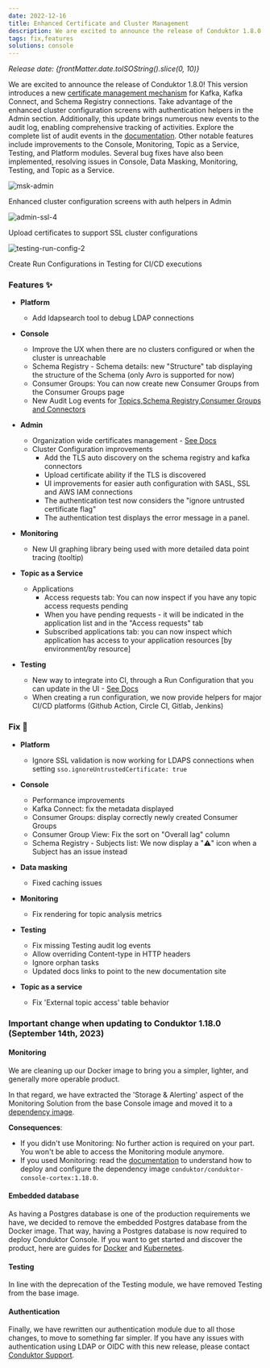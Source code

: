 ```yaml
---
date: 2022-12-16
title: Enhanced Certificate and Cluster Management
description: We are excited to announce the release of Conduktor 1.8.0! This version introduces a new certificate management mechanism for Kafka, Kafka Connect, and Schema Registry connections.
tags: fix,features
solutions: console
---
```


*Release date: {frontMatter.date.toISOString().slice(0, 10)}*

We are excited to announce the release of Conduktor 1.8.0! This version introduces a new [certificate management mechanism](https://docs.conduktor.io/platform/get-started/configuration/ssl-tls-configuration/) for Kafka, Kafka Connect, and Schema Registry connections. Take advantage of the enhanced cluster configuration screens with authentication helpers in the Admin section. Additionally, this update brings numerous new events to the audit log, enabling comprehensive tracking of activities. Explore the complete list of audit events in the [documentation](https://docs.conduktor.io/platform/navigation/settings/audit-log/). Other notable features include improvements to the Console, Monitoring, Topic as a Service, Testing, and Platform modules. Several bug fixes have also been implemented, resolving issues in Console, Data Masking, Monitoring, Testing, and Topic as a Service.

![msk-admin](https://user-images.githubusercontent.com/2573301/208318727-6c67ed05-3f03-4687-a499-1b14ce34163e.png)

Enhanced cluster configuration screens with auth helpers in Admin

![admin-ssl-4](https://user-images.githubusercontent.com/2573301/208314380-9a4d2e06-f303-412c-89e6-bc60420abb6d.png)

Upload certificates to support SSL cluster configurations

![testing-run-config-2](https://user-images.githubusercontent.com/2573301/208318407-3cec1105-ef44-4a86-ae79-a58ac2315a6f.png)

Create Run Configurations in Testing for CI/CD executions

### Features ✨

- **Platform**

  - Add ldapsearch tool to debug LDAP connections

- **Console**

  - Improve the UX when there are no clusters configured or when the cluster is unreachable
  - Schema Registry - Schema details: new "Structure" tab displaying the structure of the Schema (only Avro is supported for now)
  - Consumer Groups: You can now create new Consumer Groups from the Consumer Groups page
  - New Audit Log events for [Topics,Schema Registry,Consumer Groups and Connectors](https://docs.conduktor.io/platform/navigation/settings/audit-log/)

- **Admin**

  - Organization wide certificates management - [See Docs](https://docs.conduktor.io/platform/get-started/configuration/ssl-tls-configuration/)
  - Cluster Configuration improvements
    - Add the TLS auto discovery on the schema registry and kafka connectors
    - Upload certificate ability if the TLS is discovered
    - UI improvements for easier auth configuration with SASL, SSL and AWS IAM connections
    - The authentication test now considers the "ignore untrusted certificate flag"
    - The authentication test displays the error message in a panel.

- **Monitoring**

  - New UI graphing library being used with more detailed data point tracing (tooltip)

- **Topic as a Service**

  - Applications
    - Access requests tab: You can now inspect if you have any topic access requests pending
    - When you have pending requests - it will be indicated in the application list and in the "Access requests" tab
    - Subscribed applications tab: you can now inspect which application has access to your application resources [by environment/by resource]

- **Testing**
  <!-- markdown-link-check-disable -->
  - New way to integrate into CI, through a Run Configuration that you can update in the UI - [See Docs](https://docs.conduktor.io/platform/testing/features/ci-cd-automation)
  - When creating a run configuration, we now provide helpers for major CI/CD platforms (Github Action, Circle CI, Gitlab, Jenkins)
  <!-- markdown-link-check-enable -->

### Fix 🔨

- **Platform**

  - Ignore SSL validation is now working for LDAPS connections when setting `sso.ignoreUntrustedCertificate: true`

- **Console**

  - Performance improvements
  - Kafka Connect: fix the metadata displayed
  - Consumer Groups: display correctly newly created Consumer Groups
  - Consumer Group View: Fix the sort on "Overall lag" column
  - Schema Registry - Subjects list: We now display a "⚠️" icon when a Subject has an issue instead

- **Data masking**

  - Fixed caching issues

- **Monitoring**

  - Fix rendering for topic analysis metrics

- **Testing**

  - Fix missing Testing audit log events
  - Allow overriding Content-type in HTTP headers
  - Ignore orphan tasks
  - Updated docs links to point to the new documentation site

- **Topic as a service**
  - Fix 'External topic access' table behavior

### Important change when updating to Conduktor 1.18.0 (September 14th, 2023)

#### Monitoring

We are cleaning up our Docker image to bring you a simpler, lighter, and generally more operable product.

In that regard, we have extracted the 'Storage & Alerting' aspect of the Monitoring Solution from the base Console image and moved it to a [dependency image](https://hub.docker.com/r/conduktor/conduktor-console-cortex/tags).

**Consequences**:
- If you didn't use Monitoring: No further action is required on your part. You won't be able to access the Monitoring module anymore.
- If you used Monitoring: read the [documentation](/platform/get-started/configuration/env-variables/#monitoring-properties) to understand how to deploy and configure the dependency image `conduktor/conduktor-console-cortex:1.18.0`.

#### Embedded database

As having a Postgres database is one of the production requirements we have, we decided to remove the embedded Postgres database from the Docker image. That way, having a Postgres database is now required to deploy Conduktor Console. If you want to get started and discover the product, here are guides for [Docker](/platform/get-started/installation/get-started/docker/) and [Kubernetes](/platform/get-started/installation/get-started/kubernetes/).

#### Testing

In line with the deprecation of the Testing module, we have removed Testing from the base image.

#### Authentication

Finally, we have rewritten our authentication module due to all those changes, to move to something far simpler. If you have any issues with authentication using LDAP or OIDC with this new release, please contact [Conduktor Support](https://support.conduktor.io).